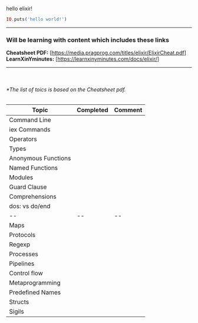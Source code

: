 hello elixir!

```elixir
IO.puts('hello world!')
```

---

### Will be learning with content which includes these links

**Cheatsheet PDF:** [<https://media.pragprog.com/titles/elixir/ElixirCheat.pdf>]
**LearnXinYminutes:** [<https://learnxinyminutes.com/docs/elixir/>]

---

<br/>

###### *The list of toics is based on the Cheatsheet pdf.

|Topic | Completed | Comment|
|---|---|---|
|Command Line| | |
|iex Commands | | |
|Operators | | |
|Types | | |
|Anonymous Functions | | |
|Named Functions | | |
|Modules | | |
|Guard Clause | | |
|Comprehensions | | |
|dos: vs do/end | | |
| -- | -- | -- |
|Maps | | |
|Protocols | | |
|Regexp | | |
|Processes | | |
|Pipelines | | |
|Control flow | | |
|Metaprogramming | | |
|Predefined Names | | |
|Structs | | |
|Sigils | | |
